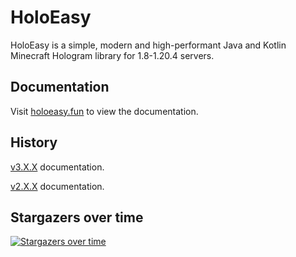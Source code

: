# HoloEasy

HoloEasy is a simple, modern and high-performant Java and Kotlin Minecraft Hologram library for 1.8-1.20.4 servers.

## Documentation

Visit <a href="https://holoeasy.fun/">holoeasy.fun</a> to view the documentation.

## History
<a href="https://github.com/unldenis/holoeasy/tree/3.4.4">v3.X.X</a> documentation. 

<a href="https://unldenis.github.io/hologramlib/">v2.X.X</a> documentation.

## Stargazers over time
[![Stargazers over time](https://starchart.cc/unldenis/holoeasy.svg?variant=adaptive)](https://starchart.cc/unldenis/holoeasy)
